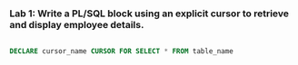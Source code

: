 ### Lab 1: Write a PL/SQL block using an explicit cursor to retrieve and display employee details.
```sql

DECLARE cursor_name CURSOR FOR SELECT * FROM table_name
```

